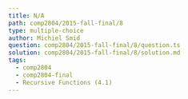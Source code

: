 ```yaml
---
title: N/A
path: comp2804/2015-fall-final/8
type: multiple-choice
author: Michiel Smid
question: comp2804/2015-fall-final/8/question.ts
solution: comp2804/2015-fall-final/8/solution.md
tags:
  - comp2804
  - comp2804-final
  - Recursive Functions (4.1)
---
```


